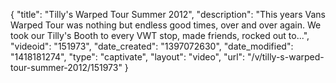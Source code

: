 {
    "title": "Tilly's Warped Tour Summer 2012",
    "description": "This years Vans Warped Tour was nothing but endless good times, over and over again. We took our Tilly's Booth to every VWT stop, made friends, rocked out to...",
    "videoid": "151973",
    "date_created": "1397072630",
    "date_modified": "1418181274",
    "type": "captivate",
    "layout": "video",
    "url": "\/v\/tilly-s-warped-tour-summer-2012\/151973"
}